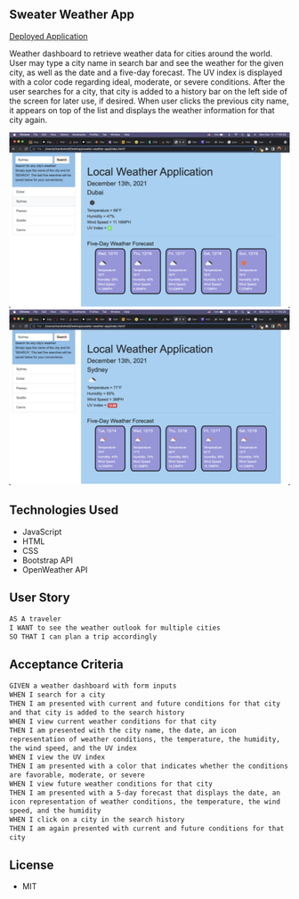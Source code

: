 ## Sweater Weather App

[Deployed Application](https://chandrapanda.github.io/sweater-weather-app/)

Weather dashboard to retrieve weather data for cities around the world. User may type a city name in search bar and see the weather for the given city, as well as the date and a five-day forecast. The UV index is displayed with a color code regarding ideal, moderate, or severe conditions. After the user searches for a city, that city is added to a history bar on the left side of the screen for later use, if desired. When user clicks the previous city name, it appears on top of the list and displays the weather information for that city again. 

![The weather app includes a search option, a list of cities, and a five-day forecast and current weather conditions for selected city.](./assets/images/weather-app-1.png)
![The weather app includes a search option, a list of cities, and a five-day forecast and current weather conditions for selected city.](./assets/images/weather-app-2.png)

## Technologies Used
* JavaScript
* HTML
* CSS
* Bootstrap API
* OpenWeather API

## User Story

```
AS A traveler
I WANT to see the weather outlook for multiple cities
SO THAT I can plan a trip accordingly
```

## Acceptance Criteria

```
GIVEN a weather dashboard with form inputs
WHEN I search for a city
THEN I am presented with current and future conditions for that city and that city is added to the search history
WHEN I view current weather conditions for that city
THEN I am presented with the city name, the date, an icon representation of weather conditions, the temperature, the humidity, the wind speed, and the UV index
WHEN I view the UV index
THEN I am presented with a color that indicates whether the conditions are favorable, moderate, or severe
WHEN I view future weather conditions for that city
THEN I am presented with a 5-day forecast that displays the date, an icon representation of weather conditions, the temperature, the wind speed, and the humidity
WHEN I click on a city in the search history
THEN I am again presented with current and future conditions for that city
```
## License
* MIT
